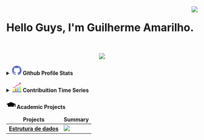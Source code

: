 <img align="right" src="https://visitor-badge.laobi.icu/badge?page_id=guilhermeAmarilho.visitor-badgee&style=flat-square">
  

# Hello Guys, I'm Guilherme Amarilho.

<br>

<!-- Apresentation -->
<p align="center"> 
    <img src = "https://readme-typing-svg.herokuapp.com?&color=FFFFFF&background=060630&center=true&vCenter=true&width=300&height=30&lines=Full-Stack+Developer;%2B+6+years+learning;Aways+learing+new+thinks"> 
</p>

<details>	
    <summary><a href="#"><img src="img/github.png" width="25px" /></a><b> Github Profile Stats</b></summary>
    <img height="180em" src="https://github-readme-stats.vercel.app/api?username=guilhermeamarilho&show_icons=true&count_private=true&theme=react&hide_border=true&bg_color=060630&title_color=79ff97&icon_color=79ff97"/>
    <img height="180em" src="https://github-readme-stats.vercel.app/api/top-langs/?username=guilhermeamarilho&langs_count=8&layout=compact&theme=react&hide_border=true&bg_color=060630&title_color=79ff97&icon_color=79ff97"/>
</details>

<br>

<details>	
    <summary><a href="#"><img src="img/graphic.png" width="25px"/></a><b> Contribuition Time Series</b></summary>
    <img src="https://activity-graph.herokuapp.com/graph?username=guilhermeamarilho&theme=react&bg_color=060630&hide_border=true" width="100%"/>
</details>

<br>


<a  details>
	<summary>
		<b> 
			<a href="#"><img src="https://github.com/brunocampos01/brunocampos01/blob/main/images/icon_graduation.png"/></a> Academic Projects
		</b>
	</summary>
  	<table>
		<thead align="center">
			<tr>
				<td>
					<b><a href="#"></a>Projects</b>
				</td>
				<td>
					<b><a href="#"></a>Summary</b>
				</td>
			</tr>
		</thead>
		<tbody>
			<tr>
				<td align="center">
					<a href="https://github.com/GuilhermeAmarilho/cadeiras/tree/master/3-semestre/EstruturaDeDados1">
					<b>Estrutura de dados</b></a>
				</td>
				<td>
					<a href="https://github.com/GuilhermeAmarilho/cadeiras/tree/master/3-semestre/EstruturaDeDados1">
					<img src="https://github-readme-stats.vercel.app/api/pin/?username=GuilhermeAmarilho&repo=EstruturaDeDados1&icon_color=79ff97&text_color=9f9f9f&bg_color=151515"/>
				</td>
			</tr> 
		</tbody>
  	</table>	
  	<br>
</details>

